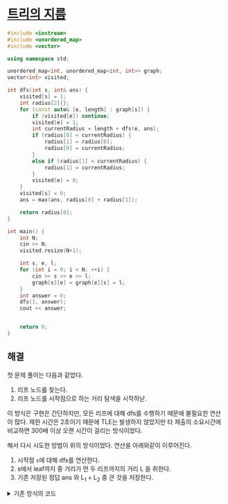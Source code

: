 # [트리의 지름](https://www.acmicpc.net/problem/1967)

```cpp
#include <iostream>
#include <unordered_map>
#include <vector>

using namespace std;

unordered_map<int, unordered_map<int, int>> graph;
vector<int> visited;

int dfs(int s, int& ans) {
	visited[s] = 1;
	int radius[2]{};
	for (const auto& [e, length] : graph[s]) {
		if (visited[e]) continue;
		visited[e] = 1;
		int currentRadius = length + dfs(e, ans);
		if (radius[0] < currentRadius) {
			radius[1] = radius[0];
			radius[0] = currentRadius;
		}
		else if (radius[1] < currentRadius) {
			radius[1] = currentRadius;
		}
		visited[e] = 0;
	}
	visited[s] = 0;
	ans = max(ans, radius[0] + radius[1]);

	return radius[0];
}

int main() {
	int N;
	cin >> N;
	visited.resize(N+1);

	int s, e, l;
	for (int i = 0; i < N; ++i) {
		cin >> s >> e >> l;
		graph[s][e] = graph[e][s] = l;
	}
	int answer = 0;
	dfs(1, answer);
	cout << answer;


	return 0;
}
```

## 해결
첫 문제 풀이는 다음과 같았다.
1. 리프 노드를 찾는다.
2. 리프 노드를 시작점으로 하는 거리 탐색을 시작하낟.

이 방식은 구현은 간단하지만, 모든 리프에 대해 dfs를 수행하기 때문에 불필요한 연산이 많다. 제한 시간은 2초이기 때문에 TLE는 발생하지 않았지만 타 제출의 소요시간에 비교하면 300배 이상 오랜 시간이 걸리는 방식이었다.

해서 다시 시도한 방법이 위의 방식이었다. 연산을 아래와같이 이루어진다.
1. 시작점 `s`에 대해 dfs를 연산한다.
2. s에서 leaf까지 중 거리가 먼 두 리프까지의 거리 $\text{L}$ 을 취한다.
3. 기존 저장된 정답 $\text{ans}$ 와 $\text{L}_1 + \text{L}_2$ 중 큰 것을 저장한다.

<details>
<summary>기존 방식의 코드</summary>

```cpp
#include <iostream>
#include <unordered_map>
#include <vector>

using namespace std;

unordered_map<int, unordered_map<int, int> > graph;
int dfs(vector<int>& visited, int depth, int start) {
	int ans = depth;

	for (const auto& [e, length] : graph[start]) {
		if (visited[e]) continue;
		visited[e] = 1;
		int res = dfs(visited, depth + length, e);
		ans = max(res, ans);
		visited[e] = 0;
	}

	return ans;
}

int main() {
	cin.tie(0)->sync_with_stdio(0);

	int N;
	cin >> N;

	vector<int> isLeaf(N + 1, 1);
	int s, e, l;
	for (int i = 0; i < N; ++i) {
		cin >> s >> e >> l;
		graph[s][e] = graph[e][s] = l;
		isLeaf[s] = 0;
	}
	vector<int> leaf;
	for (auto i = 1ull; i < isLeaf.size(); ++i) {
		if (isLeaf[i]) leaf.push_back(i);
	}
	vector<int> visited(N + 1);

	int answer = 0;
	for (const auto& index : leaf) {
		visited[index] = 1;
		answer = max(answer, dfs(visited, 0, index));
		visited[index] = 0;
	}

	cout << answer << endl;

}
```
</details>

